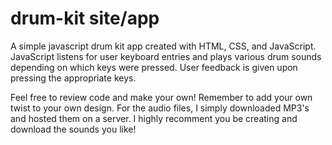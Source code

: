 # drum-kit site/app
A simple javascript drum kit app created with HTML, CSS, and JavaScript. JavaScript listens for user keyboard entries and plays various drum sounds depending on which keys were pressed. User feedback is given upon pressing the appropriate keys.

Feel free to review code and make your own! Remember to add your own twist to your own design.
For the audio files, I simply downloaded MP3's and hosted them on a server. I highly recomment you be creating and download the sounds you like! 
